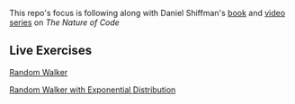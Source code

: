 This repo's focus is following along with Daniel Shiffman's [book](http://natureofcode.com/) and [video series](https://www.youtube.com/watch?v=6vX8wT1G798&list=PLRqwX-V7Uu6aFlwukCmDf0-1-uSR7mklK&index=1) on *The Nature of Code*

## Live Exercises

[Random Walker](http://agray5.com/WorkthroughOf_TheNatureOfCode/)

[Random Walker with Exponential Distribution](http://agray5.com/RandWalkerWithExpontlDist/)
